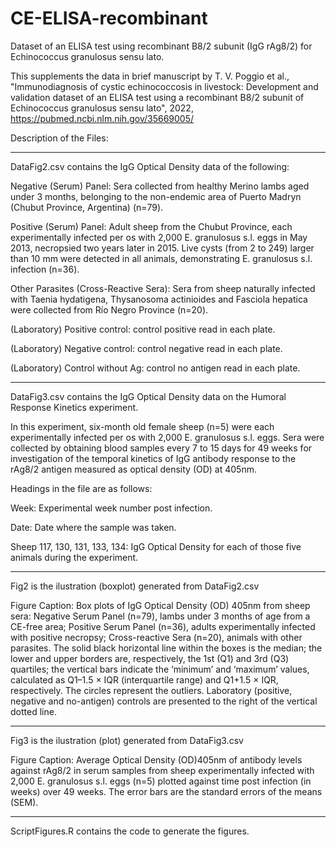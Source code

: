 # CE-ELISA-recombinant
Dataset of an ELISA test using recombinant B8/2 subunit (IgG rAg8/2) for Echinococcus granulosus sensu lato.

This supplements the data in brief manuscript by T. V. Poggio et al., "Immunodiagnosis of cystic echinococcosis in livestock: Development and validation dataset of an ELISA test using a recombinant B8/2 subunit of Echinococcus granulosus sensu lato", 2022, https://pubmed.ncbi.nlm.nih.gov/35669005/


Description of the Files:

-----
DataFig2.csv contains the IgG Optical Density data of the following:

  Negative (Serum) Panel: Sera collected from healthy Merino lambs aged under 3 months, belonging to the non-endemic area of Puerto Madryn (Chubut Province, Argentina) (n=79).
  
  Positive (Serum) Panel: Adult sheep from the Chubut Province, each experimentally infected per os with 2,000 E. granulosus s.l. eggs in May 2013, necropsied two years later in       2015. Live cysts (from 2 to 249) larger than 10 mm were detected in all animals, demonstrating E. granulosus s.l. infection (n=36).
  
  Other Parasites (Cross-Reactive Sera): Sera from sheep naturally infected with Taenia hydatigena, Thysanosoma actinioides and Fasciola hepatica were collected from Río Negro         Province (n=20).
  
  (Laboratory) Positive control: control positive read in each plate.
  
  (Laboratory) Negative control: control negative read in each plate.
  
  (Laboratory) Control without Ag: control no antigen read in each plate.
 
-----
DataFig3.csv contains the IgG Optical Density data on the Humoral Response Kinetics experiment.

In this experiment, six-month old female sheep (n=5) were each experimentally infected per os with 2,000 E. granulosus s.l. eggs. Sera were collected by obtaining blood samples every 7 to 15 days for 49 weeks for investigation of the temporal kinetics of IgG antibody response to the rAg8/2 antigen measured as optical density (OD) at 405nm.

Headings in the file are as follows:

  Week: Experimental week number post infection.
  
  Date: Date where the sample was taken.
  
  Sheep 117, 130, 131, 133, 134: IgG Optical Density for each of those five animals during the experiment.
   
-----  
Fig2 is the ilustration (boxplot) generated from DataFig2.csv

Figure Caption: Box plots of IgG Optical Density (OD) 405nm from sheep sera: Negative Serum Panel (n=79), lambs under 3 months of age from a CE-free area; Positive Serum Panel (n=36), adults experimentally infected with positive necropsy; Cross-reactive Sera (n=20), animals with other parasites. The solid black horizontal line within the boxes is the median; the lower and upper borders are, respectively, the 1st (Q1) and 3rd (Q3) quartiles; the vertical bars indicate the ‘minimum’ and ‘maximum’ values, calculated as Q1–1.5 × IQR (interquartile range) and Q1+1.5 × IQR, respectively. The circles represent the outliers. Laboratory (positive, negative and no-antigen) controls are presented to the right of the vertical dotted line.

-----
Fig3 is the ilustration (plot) generated from DataFig3.csv

Figure Caption: Average Optical Density (OD)405nm of antibody levels against rAg8/2 in serum samples from sheep experimentally infected with 2,000 E. granulosus s.l. eggs (n=5) plotted against time post infection (in weeks) over 49 weeks. The error bars are the standard errors of the means (SEM).

-----
ScriptFigures.R contains the code to generate the figures.

